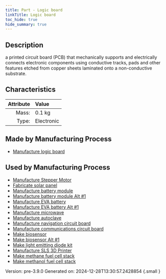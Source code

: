 ```yaml
---
title: Part - Logic board
linkTitle: Logic board
toc_hide: true
hide_summary: true
---
```


## Description
a printed circuit board (PCB) that&#10;&#9;&#9;mechanically supports and electrically connects electronic components&#10;&#9;&#9;using conductive tracks, pads and other features etched from copper&#10;&#9;&#9;sheets laminated onto a non-conductive substrate.

## Characteristics

| Attribute      | Value |
|--------:|:------|
|Mass:|0.1 kg|
|Type:|Electronic|

## Made by Manufacturing Process

- [Manufacture logic board](/docs/definitions/process/manufacture-logic-board)

## Used by Manufacturing Process

- [Manufacture Stepper Motor](/docs/definitions/process/manufacture-stepper-motor)
- [Fabricate solar panel](/docs/definitions/process/fabricate-solar-panel)
- [Manufacture battery module](/docs/definitions/process/manufacture-battery-module)
- [Manufacture battery module Alt #1](/docs/definitions/process/manufacture-battery-module-alt--1)
- [Manufacture EVA battery](/docs/definitions/process/manufacture-eva-battery)
- [Manufacture EVA battery Alt #1](/docs/definitions/process/manufacture-eva-battery-alt--1)
- [Manufacture microwave](/docs/definitions/process/manufacture-microwave)
- [Manufacture autoclave](/docs/definitions/process/manufacture-autoclave)
- [Manufacture navigation circuit board](/docs/definitions/process/manufacture-navigation-circuit-board)
- [Manufacture communications circuit board](/docs/definitions/process/manufacture-communications-circuit-board)
- [Make biosensor](/docs/definitions/process/make-biosensor)
- [Make biosensor Alt #1](/docs/definitions/process/make-biosensor-alt--1)
- [Make light emitting diode kit](/docs/definitions/process/make-light-emitting-diode-kit)
- [Manufacture SLS 3D Printer](/docs/definitions/process/manufacture-sls-3d-printer)
- [Make methane fuel cell stack](/docs/definitions/process/make-methane-fuel-cell-stack)
- [Make methanol fuel cell stack](/docs/definitions/process/make-methanol-fuel-cell-stack)


Version: pre-3.9.0 Generated on: 2024-12-28T13:30:57.2428854
{.small }

